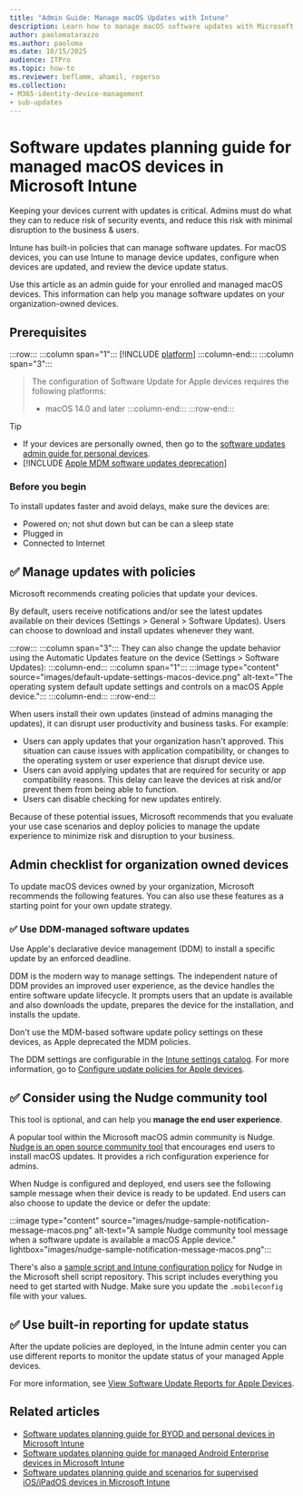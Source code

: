 ```yaml
---
title: "Admin Guide: Manage macOS Updates with Intune"
description: Learn how to manage macOS software updates with Microsoft Intune. Create policies, control update timing, and monitor update status for organization-owned devices.
author: paolomatarazzo
ms.author: paoloma
ms.date: 10/15/2025
audience: ITPro
ms.topic: how-to
ms.reviewer: beflamm, ahamil, rogerso
ms.collection:
- M365-identity-device-management
- sub-updates
---
```


# Software updates planning guide for managed macOS devices in Microsoft Intune

Keeping your devices current with updates is critical. Admins must do what they can to reduce risk of security events, and reduce this risk with minimal disruption to the business & users.

Intune has built-in policies that can manage software updates. For macOS devices, you can use Intune to manage device updates, configure when devices are updated, and review the device update status.

Use this article as an admin guide for your enrolled and managed macOS devices. This information can help you manage software updates on your organization-owned devices.

## Prerequisites

:::row:::
:::column span="1":::
[!INCLUDE [platform](../../../includes/requirements/platform.md)]
:::column-end:::
:::column span="3":::
> The configuration of Software Update for Apple devices requires the following platforms:
>
> - macOS 14.0 and later
:::column-end:::
:::row-end:::

> [!TIP]
>
> - If your devices are personally owned, then go to the [software updates admin guide for personal devices](../software-updates-guide-personal-byod.md).
> - [!INCLUDE [Apple MDM software updates deprecation](../../includes/apple-mdm-updates-deprecation.md)]

### Before you begin

To install updates faster and avoid delays, make sure the devices are:

- Powered on; not shut down but can be can a sleep state
- Plugged in
- Connected to Internet

## ✅ Manage updates with policies

Microsoft recommends creating policies that update your devices.

By default, users receive notifications and/or see the latest updates available on their devices (Settings > General > Software Updates). Users can choose to download and install updates whenever they want.

:::row:::
:::column span="3":::
They can also change the update behavior using the Automatic Updates feature on the device (Settings > Software Updates):
:::column-end:::
:::column span="1":::
:::image type="content" source="images/default-update-settings-macos-device.png" alt-text="The operating system default update settings and controls on a macOS Apple device.":::
:::column-end:::
:::row-end:::

When users install their own updates (instead of admins managing the updates), it can disrupt user productivity and business tasks. For example:

- Users can apply updates that your organization hasn't approved. This situation can cause issues with application compatibility, or changes to the operating system or user experience that disrupt device use.
- Users can avoid applying updates that are required for security or app compatibility reasons. This delay can leave the devices at risk and/or prevent them from being able to function.
- Users can disable checking for new updates entirely.

Because of these potential issues, Microsoft recommends that you evaluate your use case scenarios and deploy policies to manage the update experience to minimize risk and disruption to your business.

## Admin checklist for organization owned devices

To update macOS devices owned by your organization, Microsoft recommends the following features. You can also use these features as a starting point for your own update strategy.

### ✅ Use DDM-managed software updates

Use Apple's declarative device management (DDM) to install a specific update by an enforced deadline.

DDM is the modern way to manage settings. The independent nature of DDM provides an improved user experience, as the device handles the entire software update lifecycle. It prompts users that an update is available and also downloads the update, prepares the device for the installation, and installs the update.

Don't use the MDM-based software update policy settings on these devices, as Apple deprecated the MDM policies.

The DDM settings are configurable in the [Intune settings catalog](../../configuration/settings-catalog.md). For more information, go to [Configure update policies for Apple devices](apple.md).

<!--
### ✅ Use MDM on macOS 13 and older

On macOS versions 13 and older, you can use Apple's MDM settings built-in to Intune. For these devices, you create two policies that work together to manage the update experience. The first policy manages when updates are installed, and the second policy manages how updates are installed.

#### Step 1 - Use a software update policy to manage when updates are installed

In a software update policy, you can manage when critical updates and firmware updates are installed. You can also manage how many times the user can defer an update before it's force installed. Depending on the settings you enter, users aren't prompted and don't need to be using the device when the updates are installed.

For most organizations, Microsoft recommends you configure the settings available in a [software update policy](software-updates-macos.md).

1. In the [Intune admin center](https://go.microsoft.com/fwlink/?linkid=2109431), go to **Devices > Apple updates > macOS update policies**.
1. Configure the following settings:

    - **Update policy behavior settings**

      - **Critical updates**: Install later
      - **Firmware updates**: Install later
      - **Configuration file updates**: Install later
      - **All other updates (OS, built-in apps)**: Install later
        - **Maximum user deferrals**: 5
        - **Priority**: High

      > [!NOTE]
      >
      > - On recent macOS builds, almost all updates show as **Configuration data files** or **All other updates**. The **All other updates** settings are mostly legacy updates for older builds of macOS.
      > - The time specified in these settings is used by the Intune service. The time isn't the local device time. Be aware of time differences when you configure a maintenance window, especially for a global environment.

    - **Update policy schedule settings**

      - **Schedule type**: Update at next check-in

      You can change the values to your preferred scheduled times. Some of the values might only affect minor updates, and not major updates.

For the specific steps, and more information on these settings & their values, go to [Manage macOS software update policies in Intune](software-updates-macos.md).

##### End user experience

With these settings, this policy locks these settings so users can't change them. The policy also:

1. Checks for updates each time the device checks in with the Intune service. If there are updates available, then they're automatically downloaded.

2. The device finds a time period when the device isn't being used.

    - If the device isn't being used, then the policy tries to automatically install the update.
    - If the device is being used, then end users can choose to install the update, or defer the installation up to five times. Be sure to encourage your end users to install updates when they're available.

    The following images show the prompts that end users can see when updates are available:

    :::image type="content" source="images/required-managed-update-sample-notification-macos.png" alt-text="The sample notification prompt for a required update on a macOS Apple device.":::

    :::image type="content" source="images/updates-available-sample-notification-macos.png" alt-text="The sample notification that an update is available on a macOS Apple device.":::

3. If end users use all the deferrals, then the update is force installed. For a forced installation, a restart doesn't prompt the end user, and could result in data loss.

#### Step 2 - Use a settings catalog policy to manage how updates are installed

The [Intune settings catalog](../../configuration/settings-catalog.md) includes settings to help manage software updates. In this step, you create a policy that:

- Configures the device to automatically install updates when they're available, including app updates.
- Prevents end users from disabling update checks.
- Configures the device to check for updates and prompt users regularly.

This settings catalog policy works with [Step 1 - Use a software update policy to manage when updates are installed](#step-1---use-a-software-update-policy-to-manage-when-updates-are-installed) (in this article). It makes sure the devices are checking for updates and prompting users to install them. End users still need to take action to finish the installation.

1. In the [Intune admin center](https://go.microsoft.com/fwlink/?linkid=2109431), go to **Devices > Manage devices > Configuration > Settings catalog > Software Update**.
1. Configure the following settings:

    - **Allow Pre Release Installation**: False
    - **Automatic Download**: True
    - **Automatically Install App Updates**: True
    - **Critical Update Install**: True
    - **Restrict Software Update Require Admin To Install**: False
    - **Config Data Install**: True
    - **Automatically Install MacOS Updates**: True
    - **Automatic Check Enabled**: True

For more information on the settings catalog, including how to create a settings catalog policy, go to [Use the settings catalog to configure settings](../../configuration/settings-catalog.md).

##### End user experience

This policy locks these settings so users can't change them. On the device, the software update settings are greyed out:

:::image type="content" source="images/update-settings-with-settings-catalog-policy-macos.png" alt-text="The software update settings are greyed out after the Intune settings catalog update policy applies to a macOS Apple device.":::

-->

## ✅ Consider using the Nudge community tool

This tool is optional, and can help you **manage the end user experience**.

A popular tool within the Microsoft macOS admin community is Nudge. [Nudge is an open source community tool](https://github.com/macadmins/nudge) that encourages end users to install macOS updates. It provides a rich configuration experience for admins.

When Nudge is configured and deployed, end users see the following sample message when their device is ready to be updated. End users can also choose to update the device or defer the update:

:::image type="content" source="images/nudge-sample-notification-message-macos.png" alt-text="A sample Nudge community tool message when a software update is available a macOS Apple device." lightbox="images/nudge-sample-notification-message-macos.png":::

There's also a [sample script and Intune configuration policy](https://github.com/microsoft/shell-intune-samples/tree/master/macOS/Apps/Nudge) for Nudge in the Microsoft shell script repository. This script includes everything you need to get started with Nudge. Make sure you update the `.mobileconfig` file with your values.

## ✅ Use built-in reporting for update status

After the update policies are deployed, in the Intune admin center you can use different reports to monitor the update status of your managed Apple devices.

For more information, see [View Software Update Reports for Apple Devices](apple-reports.md).

## Related articles

- [Software updates planning guide for BYOD and personal devices in Microsoft Intune](../software-updates-guide-personal-byod.md)
- [Software updates planning guide for managed Android Enterprise devices in Microsoft Intune](../software-updates-guide-android.md)
- [Software updates planning guide and scenarios for supervised iOS/iPadOS devices in Microsoft Intune](software-updates-guide-ios-ipados.md)
